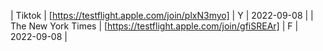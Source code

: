 | Tiktok | [https://testflight.apple.com/join/plxN3myo] | Y | 2022-09-08 |
| The New York Times | [https://testflight.apple.com/join/gfiSREAr] | F | 2022-09-08 |
